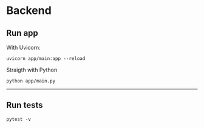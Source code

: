 # Backend

## Run app
With Uvicorn:
```
uvicorn app/main:app --reload
```

Straigth with Python
```
python app/main.py
```

---

## Run tests
```
pytest -v
```